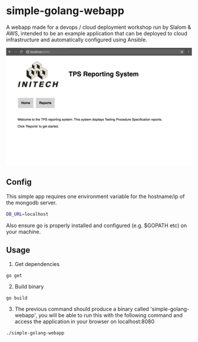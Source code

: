 # simple-golang-webapp
A webapp made for a devops / cloud deployment workshop run by Slalom & AWS, intended to be an example application that can be deployed to cloud infrastructure and automatically configured using Ansible.

<img width="654" src="https://raw.githubusercontent.com/mattchilds1/simple-golang-webapp/master/screenshots/screenshot.png" />

## Config

This simple app requires one environment variable for the hostname/ip of the mongodb server.

```bash
DB_URL=localhost
```

Also ensure go is properly installed and configured (e.g. $GOPATH etc) on your machine.

## Usage

1. Get dependencies
```Golang
go get
```

2. Build binary
```Golang
go build
```

3. The previous command should produce a binary called 'simple-golang-webapp', you will be able to run this with the following command and access the application in your browser on localhost:8080
```bash
./simple-golang-webapp
```
